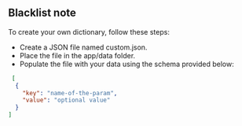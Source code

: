 ## Blacklist note

To create your own dictionary, follow these steps:
- Create a JSON file named custom.json.
- Place the file in the app/data folder.
- Populate the file with your data using the schema provided below:

```json
 [
  {
    "key": "name-of-the-param",
    "value": "optional value"
  }
]
```
